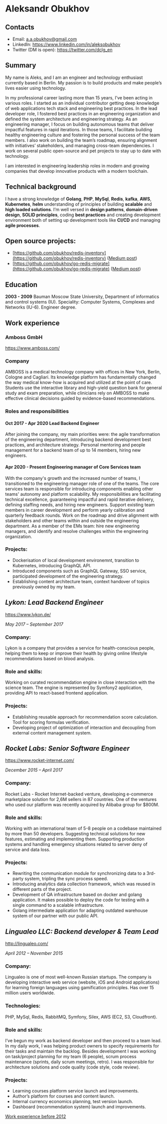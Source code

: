 Aleksandr Obukhov
=================

## Contacts
- Email: [a.a.obukhov@gmail.com](mailto:a.a.obukhov@gmail.com)
- LinkedIn: https://www.linkedin.com/in/aleksobukhov
- Twitter (DM is open): https://twitter.com/dclg_en

## Summary
My name is Aleks, and I am an engineer and technology enthusiast currently based in Berlin. My passion is to build products and make people’s lives easier using technology.

In my professional career lasting more than 15 years, I’ve been acting in various roles. I started as an individual contributor getting deep knowledge of web applications tech stack and engineering best practices. In the lead developer role, I fostered best practices in an engineering organization and defined the system architecture and engineering strategy. As an engineering manager, I focus on building autonomous teams that deliver impactful features in rapid iterations. In those teams, I facilitate building healthy engineering culture and fostering the personal success of the team members. I also work on building the team’s roadmap, ensuring alignment with initiatives’ stakeholders, and managing cross-team dependencies. I work on several public open-source and pet projects to stay up to date with technology.

I am interested in engineering leadership roles in modern and growing companies that develop innovative products with a modern toolchain.

## Technical background

I have a strong knowledge of **Golang**, **PHP**, **MySql**, **Redis**, **kafka**, **AWS**, **Kubernetes**, **helm** understanding of principles of building **scalable** and **high loaded solutions**. I’m well versed in **design patterns**, **domain-driven design**, **SOLID principles**, coding **best practices** and creating development environment both of setting up development tools like **CI/CD** and managing **agile processes**.

## Open source projects:
- [https://github.com/obukhov/redis-inventory](https://github.com/obukhov/redis-inventory) ([Medium post](https://medium.com/geekculture/analyzing-memory-usage-in-redis-by-key-patterns-e36420a2c225))
- [https://github.com/obukhov/go-redis-migrate](https://github.com/obukhov/go-redis-migrate) ([Medium post](https://medium.com/amboss/copy-redis-keys-in-minutes-with-golang-3c06f3cd3af8))


## Education
**2003 - 2009** Bauman Moscow State University, Department of informatics and control systems (IU). Speciality: Computer Systems, Complexes and Networks (IU-6). Engineer degree.

## Work experience

### Amboss GmbH
https://www.amboss.com/

### Company

AMBOSS is a medical technology company with offices in New York, Berlin, Cologne and Cagliari. Its knowledge platform has fundamentally changed the way medical know-how is acquired and utilized at the point of care. Students use the interactive library and high-yield question bank for general study and exam preparation, while clinicians rely on AMBOSS to make effective clinical decisions guided by evidence-based recommendations.

### Roles and responsibilities 

#### Oct 2017 - Apr 2020 Lead Backend Engineer

After joining the company, my main priorities were: the agile transformation of the engineering department, introducing backend development best practices, and architecture strategy. Personal mentoring and people management for a backend team of up to 14 members, hiring new engineers.

#### Apr 2020 - Present Engineering manager of Core Services team

With the company's growth and the increased number of teams, I transitioned to the engineering manager role of one of the teams. The core services team is responsible for introducing components enabling other teams' autonomy and platform scalability. My responsibilities are facilitating technical excellence, guaranteeing impactful and rapid iterative delivery, defining staffing needs, and hiring new engineers. Support existing team members in career development and perform yearly calibration and quarterly feedback rounds. Work on the roadmap and drive alignment with stakeholders and other teams within and outside the engineering department. As a member of the EMs team: hire new engineering managers, and identify and resolve challenges within the engineering organization.

### Projects:
 - Dockerisation of local development environemnt, transition to Kubernetes, introducing GraphQL API.
 - Introduced components such as GraphQL Gateway, SSO service, participated development of the engineering strategy.
 - Establishing content architecture team, context handover of topics previously owned by my team.

## *Lykon: Lead Backend Engineer*
https://www.lykon.de/

*May 2017 – September 2017*

### Company:
Lykon is a company that provides a service for health-conscious people, helping them to keep or improve their health by giving online lifestyle recommendations based on blood analysis.

### Role and skills:
Working on curated recommendation engine in close interaction with the science team. The engine is represented by Symfony2 application, providing API to react-based frontend application.

### Projects:
 - Establishing reusable approach for recommendation score calculation. Tool for scoring formulas verification.
 - Developing project of optimization of interaction and decoupling from external content management system.

## *Rocket Labs: Senior Software Engineer*
https://www.rocket-internet.com/

*December 2015 – April 2017*

### Company:
Rocket Labs - Rocket Internet-backed venture, developing e-commerce marketplace solution for 2,6M sellers in 87 countries. One of the ventures who used our platform was recently acquired by Alibaba group for $800M.

### Role and skills:
Working with an international team of 5-8 people on a codebase maintained by more than 50 developers.
Suggesting technical solutions for new features, estimating and implementing them.
Supporting production systems and handling emergency situations related to server deny of service and data loss.

### Projects:
 - Rewriting the communication module for synchronizing data to a 3rd-party system, tripling the sync process speed.
 - Introducing analytics data collection framework, which was reused in different parts of the project.
 - Development of QA infrastructure based on docker and golang application. It makes possible to deploy the code for testing with a single command to a scalable infrastructure.
 - Golang intermediate application for adapting outdated warehouse system of our partner with our public API.

## *Lingualeo LLC: Backend developer & Team Lead*
http://lingualeo.com/

*April 2012  – November 2015*

### Company:
Lingualeo is one of most well-known Russian startups. The company is developing interactive web service (website, iOS and Android applications) for learning foreign languages using gamification principles. Has over 15 million users worldwide.

### Technologies:
PHP, MySql, Redis, RabbitMQ, Symfony, Silex, AWS (EC2, S3, Cloudfront).

### Role and skills:
I’ve begun my work as backend developer and then proceed to a team lead.
In my daily work, I was helping product owners to specify requirements for their tasks and maintain the backlog.
Besides development I was working on task/project planning for my team (6 people), scrum process maintenance (sprints, daily scrum meetings, retro).
I was responsible for architecture solutions and code quality (code style, code review).

### Projects:
 - Learning courses platform service launch and improvements.
 - Author’s platform for courses and content launch.
 - Internal currency economics planning, test version launch.
 - Dashboard (recommendation system) launch and improvements.

[Work experience before 2012](https://github.com/obukhov/cv/blob/master/details/CV-more.md)
